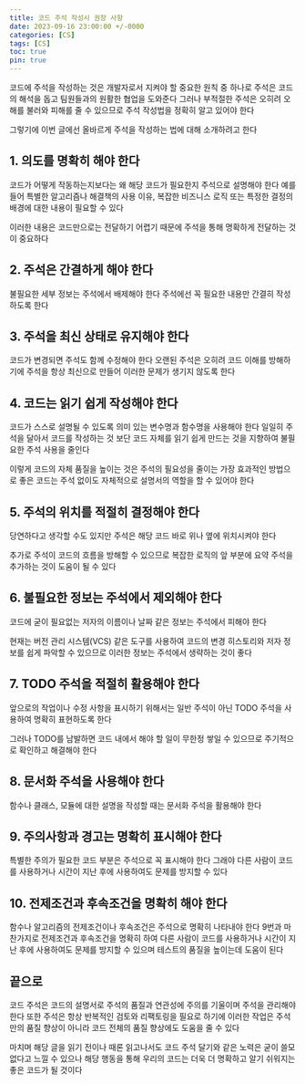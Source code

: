 ```yaml
---
title: 코드 주석 작성시 권장 사항
date: 2023-09-16 23:00:00 +/-0000
categories: [CS]
tags: [CS]
toc: true
pin: true
---
```


코드에 주석을 작성하는 것은 개발자로서 지켜야 할 중요한 원칙 중 하나로 주석은 코드의 해석을 돕고 팀원들과의 원활한 협업을 도와준다 그러나 부적절한 주석은 오히려 오해를 불러와 피해를 줄 수 있으므로 주석 작성법을 정확히 알고 있어야 한다

그렇기에 이번 글에선 올바르게 주석을 작성하는 법에 대해 소개하려고 한다

## 1. 의도를 명확히 해야 한다
코드가 어떻게 작동하는지보다는 왜 해당 코드가 필요한지 주석으로 설명해야 한다 예를 들어 특별한 알고리즘나 해결책의 사용 이유, 복잡한 비즈니스 로직 또는 특정한 결정의 배경에 대한 내용이 필요할 수 있다

이러한 내용은 코드만으로는 전달하기 어렵기 때문에 주석을 통해 명확하게 전달하는 것이 중요하다

## 2. 주석은 간결하게 해야 한다
불필요한 세부 정보는 주석에서 배제해야 한다 주석에선 꼭 필요한 내용만 간결히 작성하도록 한다

## 3. 주석을 최신 상태로 유지해야 한다
코드가 변경되면 주석도 함께 수정해야 한다 오랜된 주석은 오히려 코드 이해를 방해하기에 주석을 항상 최신으로 만들어 이러한 문제가 생기지 않도록 한다

## 4. 코드는 읽기 쉽게 작성해야 한다
코드가 스스로 설명될 수 있도록 의미 있는 변수명과 함수명을 사용해야 한다 일일히 주석을 달아서 코드를 작성하는 것 보단 코드 자체를 읽기 쉽게 만드는 것을 지향하여 불필요한 주석 사용을 줄인다

이렇게 코드의 자체 품질을 높이는 것은 주석의 필요성을 줄이는 가장 효과적인 방법으로 좋은 코드는 주석 없이도 자체적으로 설명서의 역할을 할 수 있어야 한다

## 5. 주석의 위치를 적절히 결정해야 한다
당연하다고 생각할 수도 있지만 주석은 해당 코드 바로 위나 옆에 위치시켜야 한다

추가로 주석이 코드의 흐름을 방해할 수 있으므로 복잡한 로직의 앞 부분에 요약 주석을 추가하는 것이 도움이 될 수 있다

## 6. 불필요한 정보는 주석에서 제외해야 한다
코드에 굳이 필요없는 저자의 이름이나 날짜 같은 정보는 주석에서 피해야 한다

현재는 버전 관리 시스템(VCS) 같은 도구를 사용하여 코드의 변경 히스토리와 저자 정보를 쉽게 파악할 수 있으므로 이러한 정보는 주석에서 생략하는 것이 좋다

## 7. TODO 주석을 적절히 활용해야 한다
앞으로의 작업이나 수정 사항을 표시하기 위해서는 일반 주석이 아닌 TODO 주석을 사용하여 명확히 표현하도록 한다

그러나 TODO를 남발하면 코드 내에서 해야 할 일이 무한정 쌓일 수 있으므로 주기적으로 확인하고 해결해야 한다

## 8. 문서화 주석을 사용해야 한다
함수나 클래스, 모듈에 대한 설명을 작성할 때는 문서화 주석을 활용해야 한다

## 9. 주의사항과 경고는 명확히 표시해야 한다
특별한 주의가 필요한 코드 부분은 주석으로 꼭 표시해야 한다 그래야 다른 사람이 코드를 사용하거나 시간이 지난 후에 사용하여도 문제를 방지할 수 있다

## 10. 전제조건과 후속조건을 명확히 해야 한다
함수나 알고리즘의 전제조건이나 후속조건은 주석으로 명확히 나타내야 한다 9번과 마찬가지로 전제조건과 후속조건을 명확히 하여 다른 사람이 코드를 사용하거나 시간이 지난 후에 사용하여도 문제를 방지할 수 있으며 테스트의 품질을 높이는데 도움이 된다

## 끝으로

코드 주석은 코드의 설명서로 주석의 품질과 연관성에 주의를 기울이며 주석을 관리해야 한다
또한 주석은 항상 반복적인 검토와 리팩토링을 필요로 하기에 이러한 작업은 주석만의 품질 향상이 아니라 코드 전체의 품질 향상에도 도움을 줄 수 있다 

마치며 해당 글을 읽기 전이나 때론 읽고나서도 코드 주석 달기와 같은 노력은 굳이 쓸모없다고 느낄 수 있으나 해당 행동을 통해 우리의 코드는 더욱 더 명확하고 알기 쉬워지는 좋은 코드가 될 것이다